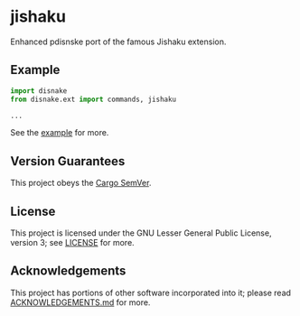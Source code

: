 <!-- SPDX-License-Identifier: MIT -->

# jishaku

Enhanced pdisnske port of the famous Jishaku extension.

## Example

```py
import disnake
from disnake.ext import commands, jishaku

...
```

See the [example](./example) for more.

## Version Guarantees

This project obeys the [Cargo SemVer](https://doc.rust-lang.org/cargo/reference/semver.html).

## License

This project is licensed under the GNU Lesser General Public License, version 3; see
[LICENSE](./LICENSE) for more.

## Acknowledgements

This project has portions of other software incorporated into it; please read
[ACKNOWLEDGEMENTS.md](./ACKNOWLEDGEMENTS.md) for more.
